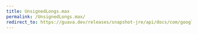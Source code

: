 ```yaml
---
title: UnsignedLongs.max
permalink: /UnsignedLongs.max/
redirect_to: https://guava.dev/releases/snapshot-jre/api/docs/com/google/common/primitives/UnsignedLongs.html#max-long...-
---
```

